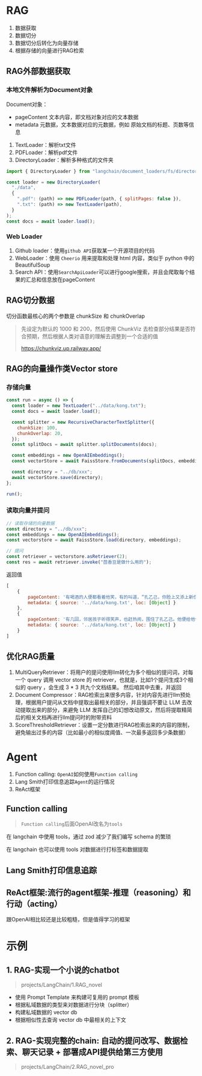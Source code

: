 # RAG
1. 数据获取
2. 数据切分 
3. 数据切分后转化为向量存储
4. 根据存储的向量进行RAG检索


## RAG外部数据获取

### 本地文件解析为Document对象

Document对象：
* pageContent 文本内容，即文档对象对应的文本数据
* metadata 元数据，文本数据对应的元数据，例如 原始文档的标题、页数等信息

1. TextLoader：解析txt文件
2. PDFLoader：解析pdf文件
3. DirectoryLoader：解析多种格式的文件夹
```js
import { DirectoryLoader } from "langchain/document_loaders/fs/directory";

const loader = new DirectoryLoader(
  "./data",
  {
    ".pdf": (path) => new PDFLoader(path, { splitPages: false }),
    ".txt": (path) => new TextLoader(path),
  }
);
const docs = await loader.load();
```

### Web Loader
1. Github loader：使用`github API`获取某一个开源项目的代码
2. WebLoader：使用 `Cheerio` 用来提取和处理 html 内容，类似于 python 中的 BeautifulSoup
3. Search API：使用`SearchApiLoader`可以进行google搜索，并且会爬取每个结果的汇总和信息放在pageContent


## RAG切分数据

切分函数最核心的两个参数是 chunkSize 和 chunkOverlap
> 先设定为默认的 1000 和 200，然后使用 ChunkViz 去检查部分结果是否符合预期，然后根据人类对语意的理解去调整到一个合适的值
> 
> https://chunkviz.up.railway.app/

## RAG的向量操作类Vector store

### 存储向量
```js
const run = async () => {
  const loader = new TextLoader("../data/kong.txt");
  const docs = await loader.load();

  const splitter = new RecursiveCharacterTextSplitter({
    chunkSize: 100,
    chunkOverlap: 20,
  });
  const splitDocs = await splitter.splitDocuments(docs);

  const embeddings = new OpenAIEmbeddings();
  const vectorStore = await FaissStore.fromDocuments(splitDocs, embeddings);

  const directory = "../db/xxx";
  await vectorStore.save(directory);
};

run();
```

### 读取向量并提问
```js
// 读取存储的向量数据
const directory = "../db/xxx";
const embeddings = new OpenAIEmbeddings();
const vectorstore = await FaissStore.load(directory, embeddings);

// 提问
const retriever = vectorstore.asRetriever(2);
const res = await retriever.invoke("茴香豆是做什么用的");
```

返回值
```js
[
    {
        pageContent: '有喝酒的人便都看着他笑，有的叫道，“孔乙己，你脸上又添上新伤疤了！”他不回答，对柜里说，“温两碗酒，要一碟茴香豆。”便排出九文大钱。他们又故意的高声嚷道，“你一定又偷了人家的东西了！”孔乙己睁大眼睛说',
        metadata: { source: '../data/kong.txt', loc: [Object] }
    },
    {
        pageContent: '有几回，邻居孩子听得笑声，也赶热闹，围住了孔乙己。他便给他们一人一颗。孩子吃完豆，仍然不散，眼睛都望着碟子。孔乙己着了慌，伸开五指将碟子罩住，弯腰下去说道，“不多了，我已经不多了。”直起身又看一看豆',
        metadata: { source: '../data/kong.txt', loc: [Object] }
    }
]
```


## 优化RAG质量
1. MultiQueryRetriever：将用户的提问使用llm转化为多个相似的提问词，对每一个 query 调用 vector store 的 retriever，也就是，比如1个提问生成3个相似的 query ，会生成 3 * 3 共九个文档结果。 然后咱其中去重，并返回
2. Document Compressor：RAG检索出来很多内容，针对内容先进行llm预处理，根据用户提问从文档中提取出最相关的部分，并且强调不要让 LLM 去改动提取出来的部分，来避免 LLM 发挥自己的幻想改动原文，然后将提取精简后的相关文档再进行llm提问时的附带资料
3. ScoreThresholdRetriever：设置一定分数进行RAG检索出来的内容的限制，避免输出过多的内容（比如最小的相似度阈值、一次最多返回多少条数据）


# Agent
1. Function calling: `OpenAI`如何使用`Function calling`
2. Lang Smith打印信息追踪`Agent`的运行情况
3. ReAct框架

## Function calling
> `Function calling`后面OpenAI改名为`tools`

在 langchain 中使用 tools，通过 zod 减少了我们编写 schema 的繁琐

在 langchain 也可以使用 tools 对数据进行打标签和数据提取

## Lang Smith打印信息追踪

## ReAct框架:流行的agent框架-推理（reasoning）和行动（acting）
跟OpenAI相比较还是比较粗糙，但是值得学习的框架

# 示例
## 1. RAG-实现一个小说的chatbot
> projects/LangChain/1.RAG_novel

* 使用 Prompt Template 来构建可复用的 prompt 模板
* 根据私域数据的类型来对数据进行分块（splitter）
* 构建私域数据的 vector db
* 根据相似性去查询 vector db 中最相关的上下文

## 2. RAG-实现完整的chain: 自动的提问改写、数据检索、聊天记录 + 部署成API提供给第三方使用
> projects/LangChain/2.RAG_novel_pro
